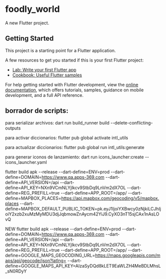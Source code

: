 # foodly_world

A new Flutter project.

## Getting Started

This project is a starting point for a Flutter application.

A few resources to get you started if this is your first Flutter project:

- [Lab: Write your first Flutter app](https://docs.flutter.dev/get-started/codelab)
- [Cookbook: Useful Flutter samples](https://docs.flutter.dev/cookbook)

For help getting started with Flutter development, view the
[online documentation](https://docs.flutter.dev/), which offers tutorials,
samples, guidance on mobile development, and a full API reference.

## borrador de scripts:

para serializar archivos: 
dart run build_runner build --delete-conflicting-outputs 

para activar diccionarios:
flutter pub global activate intl_utils

para actualizar diccionarios:
flutter pub global run intl_utils:generate

para generar iconos de lanzamiento:
dart run icons_launcher:create --icons_launcher.yaml

flutter build apk --release --dart-define=ENV=prod --dart-define=DOMAIN=https://www.qa.apps-369.com --dart-define=API_VERSION=/api --dart-define=API_KEY=NXn9VCmNLYjlkcv9StbDq9LnVm2dX7OL --dart-define=REG_PREFILL=true --dart-define=APP_ROOT=/app/ --dart-define=MAPBOX_PLACES=https://api.mapbox.com/geocoding/v5/mapbox.places --dart-define=MAPBOX_DEFAULT_PUBLIC_TOKEN=pk.eyJ1IjoiYXBwcy0zNjkiLCJhIjoiY2xzb2xuMzMyMDU3djJqbmowZnAycm42YiJ9.CyXO3nT15sjCAx1nAsLOvQ

NEW flutter build apk --release --dart-define=ENV=prod --dart-define=DOMAIN=https://www.qa.apps-369.com --dart-define=API_VERSION=/api --dart-define=API_KEY=NXn9VCmNLYjlkcv9StbDq9LnVm2dX7OL --dart-define=REG_PREFILL=true --dart-define=APP_ROOT=/app/ --dart-define=GOOGLE_MAPS_GEOCODING_URL=https://maps.googleapis.com/maps/api/geocode/json?latlng= --dart-define=GOOGLE_MAPS_API_KEY=AIzaSyDQd8kLET9EaWLZH4MeBDLMhsL_sN0RDyY
